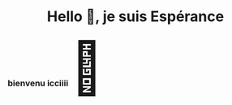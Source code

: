 <h1 align="center">Hello 👋, je suis Espérance</h1>
<h3 > 
  bienvenu icciiii <span style='font-size:100px;'>&#129321;</span>
</h3>
